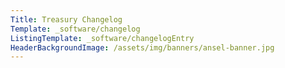 ```yaml
---
Title: Treasury Changelog
Template: _software/changelog
ListingTemplate: _software/changelogEntry
HeaderBackgroundImage: /assets/img/banners/ansel-banner.jpg
---
```

